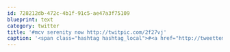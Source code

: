 ```yaml
---
id: 728212db-472c-4b1f-91c5-ae47a3f75109
blueprint: text
category: twitter
title: '#mcv serenity now http://twitpic.com/2f27vj'
caption: '<span class="hashtag hashtag_local">#<a href="http://tweettemp.darylchymko.ca/?tag=mcv">mcv</a> serenity now http://twitpic.com/2f27vj'
---
```

